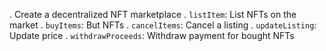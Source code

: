 . Create a decentralized NFT marketplace
. `listItem`: List NFTs on the market
. `buyItems`: But NFTs
. `cancelItems`: Cancel a listing
. `updateListing`: Update price
. `withdrawProceeds`: Withdraw payment for bought NFTs
